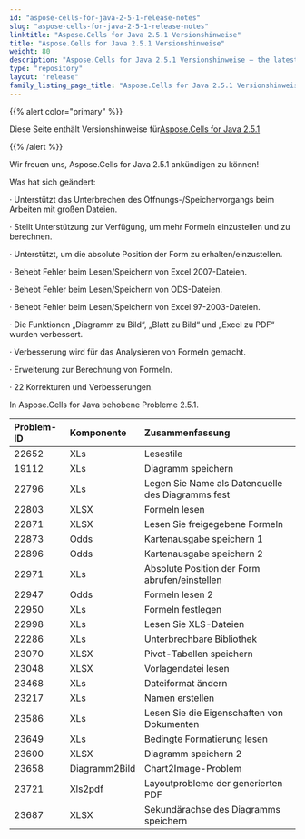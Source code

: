 ```yaml
---
id: "aspose-cells-for-java-2-5-1-release-notes"
slug: "aspose-cells-for-java-2-5-1-release-notes"
linktitle: "Aspose.Cells for Java 2.5.1 Versionshinweise"
title: "Aspose.Cells for Java 2.5.1 Versionshinweise"
weight: 80
description: "Aspose.Cells for Java 2.5.1 Versionshinweise – the latest updates and fixes."
type: "repository"
layout: "release"
family_listing_page_title: "Aspose.Cells for Java 2.5.1 Versionshinweise"
---
```

{{% alert color="primary" %}} 

 Diese Seite enthält Versionshinweise für[Aspose.Cells for Java 2.5.1](https://releases.aspose.com/cells/java/new-releases/aspose.cells-for-java-2.5.1/)

{{% /alert %}} 

 Wir freuen uns, Aspose.Cells for Java 2.5.1 ankündigen zu können!

 Was hat sich geändert:

· Unterstützt das Unterbrechen des Öffnungs-/Speichervorgangs beim Arbeiten mit großen Dateien.

 · Stellt Unterstützung zur Verfügung, um mehr Formeln einzustellen und zu berechnen.

 · Unterstützt, um die absolute Position der Form zu erhalten/einzustellen.

 · Behebt Fehler beim Lesen/Speichern von Excel 2007-Dateien.

 · Behebt Fehler beim Lesen/Speichern von ODS-Dateien.

 · Behebt Fehler beim Lesen/Speichern von Excel 97-2003-Dateien.

 · Die Funktionen „Diagramm zu Bild“, „Blatt zu Bild“ und „Excel zu PDF“ wurden verbessert.

 · Verbesserung wird für das Analysieren von Formeln gemacht.

 · Erweiterung zur Berechnung von Formeln.

 · 22 Korrekturen und Verbesserungen.

 In Aspose.Cells for Java behobene Probleme 2.5.1.

|**Problem-ID** |**Komponente** |**Zusammenfassung** |
|:- |:- |:- |
|22652 | XLs| Lesestile|
|19112 | XLs| Diagramm speichern|
|22796 | XLs| Legen Sie Name als Datenquelle des Diagramms fest|
|22803 | XLSX| Formeln lesen|
|22871 | XLSX| Lesen Sie freigegebene Formeln|
|22873 | Odds| Kartenausgabe speichern 1|
|22896 | Odds| Kartenausgabe speichern 2|
|22971 | XLs|Absolute Position der Form abrufen/einstellen|
|22947 | Odds| Formeln lesen 2|
|22950 | XLs| Formeln festlegen|
|22998 | XLs| Lesen Sie XLS-Dateien|
|22286 | XLs| Unterbrechbare Bibliothek|
|23070 | XLSX| Pivot-Tabellen speichern|
|23048 | XLSX| Vorlagendatei lesen|
|23468 | XLs| Dateiformat ändern|
|23217 | XLs| Namen erstellen|
|23586 | XLs| Lesen Sie die Eigenschaften von Dokumenten|
|23649 | XLs| Bedingte Formatierung lesen|
|23600 | XLSX| Diagramm speichern 2|
|23658 | Diagramm2Bild| Chart2Image-Problem|
|23721 | Xls2pdf| Layoutprobleme der generierten PDF|
|23687 | XLSX| Sekundärachse des Diagramms speichern|

